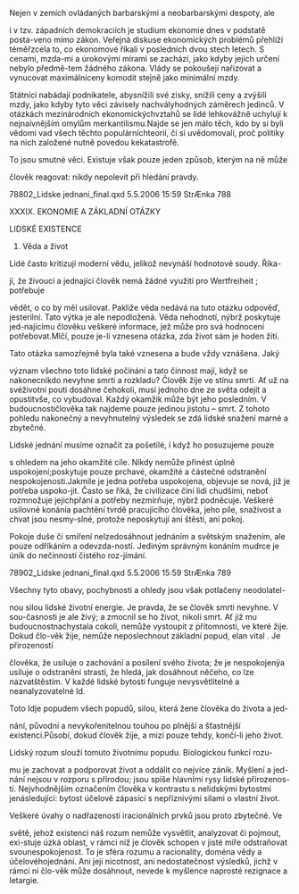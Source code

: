 
Nejen v zemích ovládaných barbarskými a neobarbarskými despoty, ale

i v tzv. západních demokraciích je studium ekonomie dnes v podstatě posta-veno mimo zákon. Veřejná diskuse ekonomických problémů přehlíží téměřzcela to, co ekonomové říkali v posledních dvou stech letech. S cenami, mzda-mi a úrokovými mírami se zachází, jako kdyby jejich určení nebylo předmě-tem žádného zákona. Vlády se pokoušejí nařizovat a vynucovat maximálníceny komodit stejně jako minimální mzdy.

Státníci nabádají podnikatele, abysnížili své zisky, snížili ceny a zvýšili mzdy, jako kdyby tyto věci závisely nachvályhodných záměrech jedinců. V otázkách mezinárodních ekonomickýchvztahů se lidé lehkovážně uchylují k nejnaivnějším omylům merkantilismu.Najde se jen málo těch, kdo by si byli vědomi vad všech těchto populárníchteorií, či si uvědomovali, proč politiky na nich založené nutně povedou kekatastrofě.

To jsou smutné věci. Existuje však pouze jeden způsob, kterým na ně může

člověk reagovat: nikdy nepolevit při hledání pravdy.

78802_Lidske jednani_final.qxd 5.5.2006 15:59 StrÆnka 788

XXXIX. EKONOMIE A ZÁKLADNÍ OTÁZKY

LIDSKÉ EXISTENCE

1. Věda a život

Lidé často kritizují moderní vědu, jelikož nevynáší hodnotové soudy. Říka-

jí, že živoucí a jednající člověk nemá žádné využití pro Wertfreiheit ; potřebuje

vědět, o co by měl usilovat. Pakliže věda nedává na tuto otázku odpověď, jesterilní. Tato výtka je ale nepodložená. Věda nehodnotí, nýbrž poskytuje jed-najícímu člověku veškeré informace, jež může pro svá hodnocení potřebovat.Mlčí, pouze je-li vznesena otázka, zda život sám je hoden žití.

Tato otázka samozřejmě byla také vznesena a bude vždy vznášena. Jaký

význam všechno toto lidské počínání a tato činnost mají, když se nakonecnikdo nevyhne smrti a rozkladu? Člověk žije ve stínu smrti. Ať už na svéživotní pouti dosáhne čehokoli, musí jednoho dne ze světa odejít a opustitvše, co vybudoval. Každý okamžik může být jeho posledním. V budoucnostičlověka tak najdeme pouze jedinou jistotu – smrt. Z tohoto pohledu nakonečný a nevyhnutelný výsledek se zdá lidské snažení marné a zbytečné.

Lidské jednání musíme označit za pošetilé, i když ho posuzujeme pouze

s ohledem na jeho okamžité cíle. Nikdy nemůže přinést úplné uspokojení;poskytuje pouze prchavé, okamžité a částečné odstranění nespokojenosti.Jakmile je jedna potřeba uspokojena, objevuje se nová, již je potřeba uspoko-jit. Často se říká, že civilizace činí lidi chudšími, neboť rozmnožuje jejichpřání a potřeby nezmírňuje, nýbrž podněcuje. Veškeré usilovné konánía pachtění tvrdě pracujícího člověka, jeho píle, snaživost a chvat jsou nesmy-slné, protože neposkytují ani štěstí, ani pokoj.

Pokoje duše či smíření nelzedosáhnout jednáním a světským snažením, ale pouze odříkáním a odevzda-ností. Jediným správným konáním mudrce je únik do nečinnosti čistého roz-jímání.

78902_Lidske jednani_final.qxd 5.5.2006 15:59 StrÆnka 789

Všechny tyto obavy, pochybnosti a ohledy jsou však potlačeny neodolatel-

nou silou lidské životní energie. Je pravda, že se člověk smrti nevyhne. V sou-časnosti je ale živý; a zmocnil se ho život, nikoli smrt. Ať již mu budoucnostnachystala cokoli, nemůže vystoupit z přítomnosti, ve které žije. Dokud člo-věk žije, nemůže neposlechnout základní popud, elan vital . Je přirozeností

člověka, že usiluje o zachování a posílení svého života; že je nespokojenýa usiluje o odstranění strastí, že hledá, jak dosáhnout něčeho, co lze nazvatštěstím. V každé lidské bytosti funguje nevysvětlitelné a neanalyzovatelné Id.

Toto Idje popudem všech popudů, silou, která žene člověka do života a jed-

nání, původní a nevykořenitelnou touhou po plnější a šťastnější existenci.Působí, dokud člověk žije, a mizí pouze tehdy, končí-li jeho život.

Lidský rozum slouží tomuto životnímu popudu. Biologickou funkcí rozu-

mu je zachovat a podporovat život a oddálit co nejvíce zánik. Myšlení a jed-nání nejsou v rozporu s přírodou; jsou spíše hlavními rysy lidské přirozenos-ti. Nejvhodnějším označením člověka v kontrastu s nelidskými bytostmi jenásledující: bytost účelově zápasící s nepříznivými silami o vlastní život.

Veškeré úvahy o nadřazenosti iracionálních prvků jsou proto zbytečné. Ve

světě, jehož existenci náš rozum nemůže vysvětlit, analyzovat či pojmout, exi-stuje úzká oblast, v rámci níž je člověk schopen v jisté míře odstraňovat svounespokojenost. To je sféra rozumu a racionality, doména vědy a účelovéhojednání. Ani její nicotnost, ani nedostatečnost výsledků, jichž v rámci ní člo-věk může dosáhnout, nevede k myšlence naprosté rezignace a letargie.
